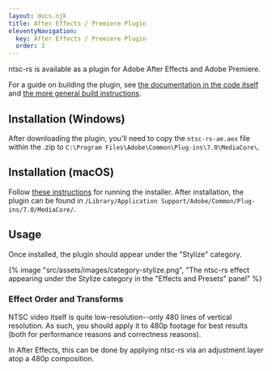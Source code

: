 ```yaml
---
layout: docs.njk
title: After Effects / Premiere Plugin
eleventyNavigation:
  key: After Effects / Premiere Plugin
  order: 3
---
```


ntsc-rs is available as a plugin for Adobe After Effects and Adobe Premiere.

For a guide on building the plugin, see [the documentation in the code itself](https://github.com/valadaptive/ntsc-rs/blob/main/crates/ae-plugin/README.md) and [the more general build instructions](../building-from-source).

## Installation (Windows)

After downloading the plugin, you'll need to copy the `ntsc-rs-ae.aex` file within the .zip to `C:\Program Files\Adobe\Common\Plug-ins\7.0\MediaCore\`.

## Installation (macOS)

Follow [these instructions](../macos-installation) for running the installer. After installation, the plugin can be found in `/Library/Application Support/Adobe/Common/Plug-ins/7.0/MediaCore/`.

## Usage

Once installed, the plugin should appear under the "Stylize" category.

{% image "src/assets/images/category-stylize.png", "The ntsc-rs effect appearing under the Stylize category in the \"Effects and Presets\" panel" %}

### Effect Order and Transforms

NTSC video itself is quite low-resolution--only 480 lines of vertical resolution. As such, you should apply it to 480p
footage for best results (both for performance reasons and correctness reasons).

In After Effects, this can be done by applying ntsc-rs via an adjustment layer atop a 480p composition.
